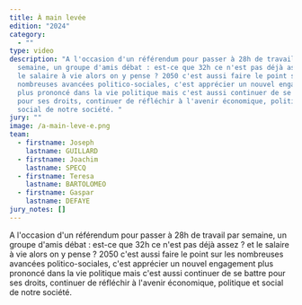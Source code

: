 ```yaml
---
title: À main levée
edition: "2024"
category:
  - ""
type: video
description: "A l'occasion d'un référendum pour passer à 28h de travail par
  semaine, un groupe d'amis débat : est-ce que 32h ce n'est pas déjà assez ? et
  le salaire à vie alors on y pense ? 2050 c'est aussi faire le point sur les
  nombreuses avancées politico-sociales, c'est apprécier un nouvel engagement
  plus prononcé dans la vie politique mais c'est aussi continuer de se battre
  pour ses droits, continuer de réfléchir à l'avenir économique, politique et
  social de notre société. "
jury: ""
image: /a-main-leve-e.png
team:
  - firstname: Joseph
    lastname: GUILLARD
  - firstname: Joachim
    lastname: SPECQ
  - firstname: Teresa
    lastname: BARTOLOMEO
  - firstname: Gaspar
    lastname: DEFAYE
jury_notes: []
---
```

A l'occasion d'un référendum pour passer à 28h de travail par semaine, un groupe d'amis débat : est-ce que 32h ce n'est pas déjà assez ? et le salaire à vie alors on y pense ? 2050 c'est aussi faire le point sur les nombreuses avancées politico-sociales, c'est apprécier un nouvel engagement plus prononcé dans la vie politique mais c'est aussi continuer de se battre pour ses droits, continuer de réfléchir à l'avenir économique, politique et social de notre société.
